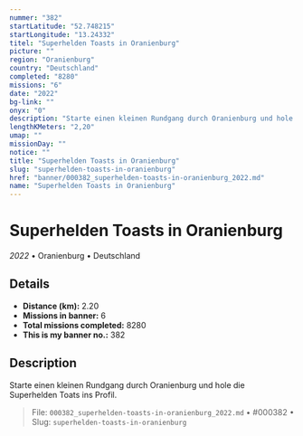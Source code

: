 ```yaml
---
nummer: "382"
startLatitude: "52.748215"
startLongitude: "13.24332"
titel: "Superhelden Toasts in Oranienburg"
picture: ""
region: "Oranienburg"
country: "Deutschland"
completed: "8280"
missions: "6"
date: "2022"
bg-link: ""
onyx: "0"
description: "Starte einen kleinen Rundgang durch Oranienburg und hole die Superhelden Toats ins Profil."
lengthKMeters: "2,20"
umap: ""
missionDay: ""
notice: ""
title: "Superhelden Toasts in Oranienburg"
slug: "superhelden-toasts-in-oranienburg"
href: "banner/000382_superhelden-toasts-in-oranienburg_2022.md"
name: "Superhelden Toasts in Oranienburg"
---
```

# Superhelden Toasts in Oranienburg

*2022* • Oranienburg • Deutschland





## Details
- **Distance (km):** 2.20
- **Missions in banner:** 6
- **Total missions completed:** 8280
- **This is my banner no.:** 382



## Description
Starte einen kleinen Rundgang durch Oranienburg und hole die Superhelden Toats ins Profil.




> File: `000382_superhelden-toasts-in-oranienburg_2022.md` • #000382 • Slug: `superhelden-toasts-in-oranienburg`
